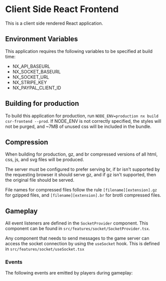 # Client Side React Frontend

This is a client side rendered React application.

## Environment Variables

This application requires the following variables to be specified at build time:

- NX_API_BASEURL
- NX_SOCKET_BASEURL
- NX_SOCKET_URL
- NX_STRIPE_KEY
- NX_PAYPAL_CLIENT_ID

## Building for production

To build this application for production, run `NODE_ENV=production nx build csr-frontend --prod`. If NODE_ENV is not correctly specified,
the styles will not be purged, and ~7MB of unused css will be included in the bundle.

## Compression

When building for production, gz, and br compressed versions of all html, css, js, and svg files will be produced.

The server must be configured to prefer serving br, if br isn't supported by the requesting browser it should serve gz, and if gz isn't supported, then the original file should be served.

File names for compressed files follow the rule `[filename][extension].gz` for gzipped files, and `[filename][extension].br` for brotli compressed files.

## Gameplay

All event listeners are defined in the `SocketProvider` component. This component can be found in `src/features/socket/SocketProvider.tsx`.

Any component that needs to send messages to the game server can access the socket connection by using the `useSocket` hook. This is defined in `src/features/socket/useSocket.tsx`

### Events

The following events are emitted by players during gameplay: